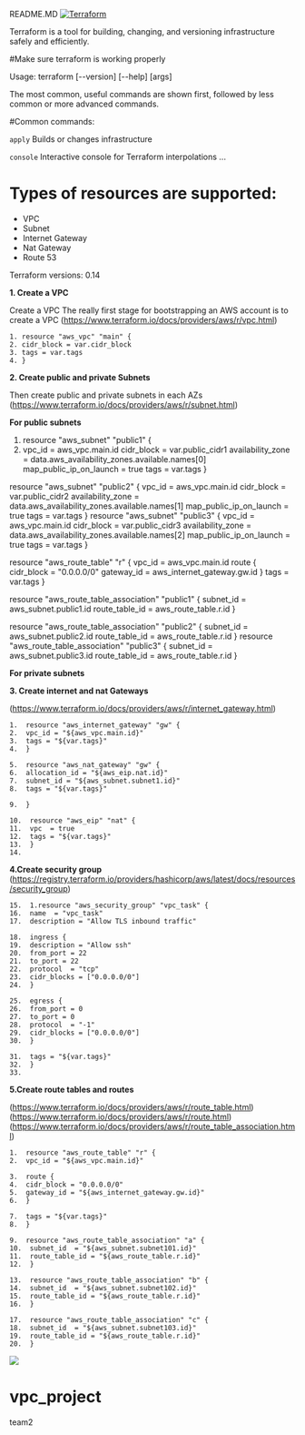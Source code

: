 README.MD
[![Terraform](https://camo.githubusercontent.com/67a5f8c23e17abe7c416d4a93edb99e090bc9701879d596acd017ae846252a7b/68747470733a2f2f7777772e7465727261666f726d2e696f2f6173736574732f696d616765732f6c6f676f2d6861736869636f72702d33663130373332662e737667)](https://camo.githubusercontent.com/67a5f8c23e17abe7c416d4a93edb99e090bc9701879d596acd017ae846252a7b/68747470733a2f2f7777772e7465727261666f726d2e696f2f6173736574732f696d616765732f6c6f676f2d6861736869636f72702d33663130373332662e737667)

Terraform is a tool for building, changing, and versioning infrastructure safely and efficiently. 

#Make sure terraform is working properly

Usage: terraform [--version] [--help] <command> [args]

The most common, useful commands are shown first, followed by
less common or more advanced commands.

 #Common commands:

`apply`  Builds or changes infrastructure

`console`  Interactive console for Terraform interpolations
...

# Types of resources are supported:

 -   VPC
 -   Subnet
 -   Internet Gateway
 -   Nat Gateway
 -   Route 53

  Terraform versions: 0.14
  
   **1. Create a VPC**

Create a VPC The really first stage for bootstrapping an AWS account    is to create a VPC    (https://www.terraform.io/docs/providers/aws/r/vpc.html)

  

    1. resource "aws_vpc" "main" {
    2. cidr_block = var.cidr_block
    3. tags = var.tags
    4. }

  
**2. Create public and private Subnets**

Then create public and private subnets in each AZs
(https://www.terraform.io/docs/providers/aws/r/subnet.html)

**For public subnets**

  1.  resource "aws_subnet" "public1" {
  2.  vpc_id = aws_vpc.main.id
	cidr_block = var.public_cidr1
	availability_zone = data.aws_availability_zones.available.names[0]
	map_public_ip_on_launch = true
	tags = var.tags
}

resource "aws_subnet" "public2" {
	vpc_id = aws_vpc.main.id
	cidr_block = var.public_cidr2
	availability_zone = data.aws_availability_zones.available.names[1]
	map_public_ip_on_launch = true
	tags = var.tags
}
resource "aws_subnet" "public3" {
	vpc_id = aws_vpc.main.id
	cidr_block = var.public_cidr3
	availability_zone = data.aws_availability_zones.available.names[2]
	map_public_ip_on_launch = true
	tags = var.tags
}

resource "aws_route_table" "r" {
	vpc_id = aws_vpc.main.id
	route {
		cidr_block = "0.0.0.0/0"
		gateway_id = aws_internet_gateway.gw.id
	}
	tags = var.tags
}


resource "aws_route_table_association" "public1" {
	subnet_id = aws_subnet.public1.id
	route_table_id = aws_route_table.r.id
}

resource "aws_route_table_association" "public2" {
	subnet_id = aws_subnet.public2.id
	route_table_id = aws_route_table.r.id
}
resource "aws_route_table_association" "public3" {
	subnet_id = aws_subnet.public3.id
	route_table_id = aws_route_table.r.id
}
    
**For private subnets**

**3. Create internet and nat Gateways**

(https://www.terraform.io/docs/providers/aws/r/internet_gateway.html)

    1.  resource "aws_internet_gateway" "gw" {
    2.  vpc_id = "${aws_vpc.main.id}"
    3.  tags = "${var.tags}"
    4.  }
    
    5.  resource "aws_nat_gateway" "gw" {
    6.  allocation_id = "${aws_eip.nat.id}"
    7.  subnet_id = "${aws_subnet.subnet1.id}"
    8.  tags = "${var.tags}"
    
    9.  }
    
    10.  resource "aws_eip" "nat" {
    11.  vpc  = true
    12.  tags = "${var.tags}"
    13.  }
    14. 

**4.Create security group**
(https://registry.terraform.io/providers/hashicorp/aws/latest/docs/resources/security_group)

    15.  1.resource "aws_security_group" "vpc_task" {
    16.  name  = "vpc_task"
    17.  description = "Allow TLS inbound traffic"
    
    18.  ingress {
    19.  description = "Allow ssh"
    20.  from_port = 22
    21.  to_port = 22
    22.  protocol  = "tcp"
    23.  cidr_blocks = ["0.0.0.0/0"]
    24.  }

    25.  egress {
    26.  from_port = 0
    27.  to_port = 0
    28.  protocol  = "-1"
    29.  cidr_blocks = ["0.0.0.0/0"]
    30.  }
    
    31.  tags = "${var.tags}"
    32.  }
    33. 

**5.Create route tables and routes**

(https://www.terraform.io/docs/providers/aws/r/route_table.html)
(https://www.terraform.io/docs/providers/aws/r/route.html)
(https://www.terraform.io/docs/providers/aws/r/route_table_association.html)

    1.  resource "aws_route_table" "r" {
    2.  vpc_id = "${aws_vpc.main.id}"
    
    3.  route {
    4.  cidr_block = "0.0.0.0/0"
    5.  gateway_id = "${aws_internet_gateway.gw.id}"
    6.  }
    
    7.  tags = "${var.tags}"
    8.  }
    
    9.  resource "aws_route_table_association" "a" {
    10.  subnet_id  = "${aws_subnet.subnet101.id}"
    11.  route_table_id = "${aws_route_table.r.id}"
    12.  }
    
    13.  resource "aws_route_table_association" "b" {
    14.  subnet_id  = "${aws_subnet.subnet102.id}"
    15.  route_table_id = "${aws_route_table.r.id}"
    16.  }
    
    17.  resource "aws_route_table_association" "c" {
    18.  subnet_id  = "${aws_subnet.subnet103.id}"
    19.  route_table_id = "${aws_route_table.r.id}"
    20.  }

**![](https://lh3.googleusercontent.com/c2lSElpvxKLnwqtpAjtd7bG9dj6yE8lR4MVaarENzqANR40w5uJm9038cFYz9AM-9e09f1gOkNdFjEQ5xlqxfw4VwMYW0Wwc9GwQP9l5Kba9Cb_YoZ63_wxpPGWDleEaRmn_tZxBbx4)**

# vpc_project
team2
<!--stackedit_data:
eyJoaXN0b3J5IjpbLTE0NzE4MTYyOCwtMTM0NjQ5OTAyMCw0Nz
g4Mzg5NjFdfQ==
-->